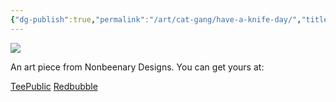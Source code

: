 ```yaml
---
{"dg-publish":true,"permalink":"/art/cat-gang/have-a-knife-day/","title":"Have A Knife Day","tags":["Art","Cats"]}
---
```



![](https://baserow-media.ams3.digitaloceanspaces.com/user_files/94ozwbP80FAVkawSgVCtlNGG52YaJ5bZ_420c745d9c8f08895c896c75adcf341ad51888b317d035296697678407e75857.png)

An art piece from Nonbeenary Designs. You can get yours at:

[TeePublic]()
[Redbubble]()
